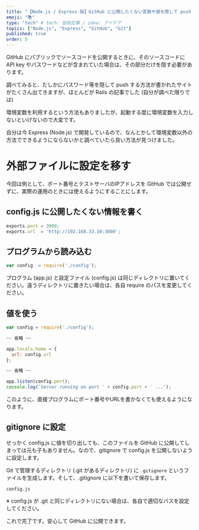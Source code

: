 ```yaml
---
title: "【Node.js / Express 版】GitHub に公開したくない変数や値を隠して push する方法"
emoji: "📚"
type: "tech" # tech: 技術記事 / idea: アイデア
topics: ["Node.js", "Express", "GitHub", "Git"]
published: true
order: 5
---
```


GitHub にパブリックでソースコードを公開するときに、そのソースコードに API key やパスワードなどが含まれていた場合は、その部分だけを隠す必要があります。

調べてみると、たしかにパスワード等を隠して push する方法が書かれたサイトがたくさん出てきますが、ほとんどが Rails の記事でした (自分が調べた限りでは)

環境変数を利用するという方法もありましたが、起動する度に環境変数を入力しないといけないので大変です。

自分は今 Express (Node.js) で開発しているので、なんとかして環境変数以外の方法でできるようにならないかと調べていたら良い方法が見つけました。

# 外部ファイルに設定を移す
今回は例として、ポート番号とテストサーバのIPアドレスを GitHub では公開せずに、実際の運用のときには使えるようにすることにします。

## config.js に公開したくない情報を書く
```lang:config.js
exports.port = 3000;
exports.url  = 'http://192.168.33.10:3000';
```

## プログラムから読み込む
```lang:app.js
var config  = require('./config');
```
プログラム (app.js) と設定ファイル (config.js) は同じディレクトリに置いてください。違うディレクトリに置きたい場合は、各自 require のパスを変更してください。

## 値を使う
```lang:app.js
var config = require('./config');

~~ 省略 ~~

app.locals.home = {
  url: config.url
};

~~ 省略 ~~

app.listen(config.port);
console.log('Server running on port ' + config.port + ' ...');
```
このように、直接プログラムにポート番号やURLを書かなくても使えるようになります。

## gitignore に設定
せっかく config.js に値を切り出しても、このファイルを GitHub に公開してしまっては元も子もありません。なので、gitignore で config.js を公開しないように設定します。

Git で管理するディレクトリ (.git があるディレクトリ) に `.gitignore` というファイルを生成します。そして、.gitignore に以下を書いて保存します。

```lang:.gitignore
config.js
```

※ config.js が .git と同じディレクトリにない場合は、各自で適切なパスを設定してください。

これで完了です。安心して GitHub に公開できます。
